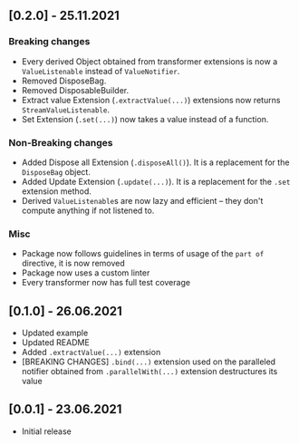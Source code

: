 ## [0.2.0] - 25.11.2021

### Breaking changes

- Every derived Object obtained from transformer extensions is now a `ValueListenable` instead of `ValueNotifier`.
- Removed DisposeBag.
- Removed DisposableBuilder.
- Extract value Extension (`.extractValue(...)`) extensions now returns `StreamValueListenable`.
- Set Extension (`.set(...)`) now takes a value instead of a function.

### Non-Breaking changes

- Added Dispose all Extension (`.disposeAll()`). It is a replacement for the `DisposeBag` object.
- Added Update Extension (`.update(...)`). It is a replacement for the `.set` extension method.
- Derived `ValueListenable`s are now lazy and efficient – they don't compute anything if not listened to.

### Misc

- Package now follows guidelines in terms of usage of the `part of` directive, it is now removed
- Package now uses a custom linter 
- Every transformer now has full test coverage

## [0.1.0] - 26.06.2021

- Updated example
- Updated README
- Added `.extractValue(...)` extension
- [BREAKING CHANGES] `.bind(...)` extension used on the paralleled notifier obtained from `.parallelWith(...)` extension destructures its value

## [0.0.1] - 23.06.2021

- Initial release